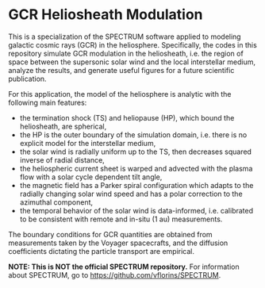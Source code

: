 # GCR Heliosheath Modulation

This is a specialization of the SPECTRUM software applied to modeling galactic cosmic rays (GCR) in the heliosphere. Specifically, the codes in this repository simulate GCR modulation in the heliosheath, i.e. the region of space between the supersonic solar wind and the local interstellar medium, analyze the results, and generate useful figures for a future scientific publication.

For this application, the model of the heliosphere is analytic with the following main features:
  - the termination shock (TS) and heliopause (HP), which bound the heliosheath, are spherical,
  - the HP is the outer boundary of the simulation domain, i.e. there is no explicit model for the interstellar medium,
  - the solar wind is radially uniform up to the TS, then decreases squared inverse of radial distance,
  - the heliospheric current sheet is warped and advected with the plasma flow with a solar cycle dependent tilt angle,
  - the magnetic field has a Parker spiral configuration which adapts to the radially changing solar wind speed and has a polar correction to the azimuthal component,
  - the temporal behavior of the solar wind is data-informed, i.e. calibrated to be consistent with remote and in-situ (1 au) measurements.

The boundary conditions for GCR quantities are obtained from measurements taken by the Voyager spacecrafts, and the diffusion coefficients dictating the particle transport are empirical.

**NOTE: This is NOT the official SPECTRUM repository.** For information about SPECTRUM, go to https://github.com/vflorins/SPECTRUM.
